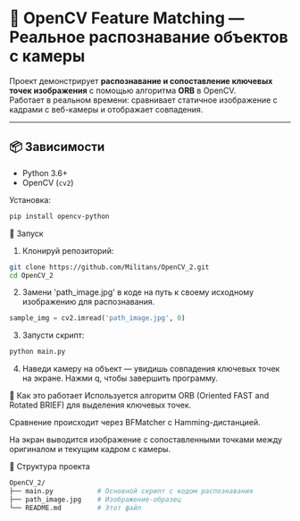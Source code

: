 # 🎯 OpenCV Feature Matching — Реальное распознавание объектов с камеры

Проект демонстрирует **распознавание и сопоставление ключевых точек изображения** с помощью алгоритма **ORB** в OpenCV.  
Работает в реальном времени: сравнивает статичное изображение с кадрами с веб-камеры и отображает совпадения.

---

## 📦 Зависимости

- Python 3.6+
- OpenCV (`cv2`)

Установка:

```bash
pip install opencv-python
```
🚀 Запуск
1. Клонируй репозиторий:
```bash
git clone https://github.com/Militans/OpenCV_2.git
cd OpenCV_2
```
2. Замени 'path_image.jpg' в коде на путь к своему исходному изображению для распознавания.
```python
sample_img = cv2.imread('path_image.jpg', 0)
```
3. Запусти скрипт:
```python
python main.py
```
4. Наведи камеру на объект — увидишь совпадения ключевых точек на экране.
Нажми q, чтобы завершить программу.

🧠 Как это работает
Используется алгоритм ORB (Oriented FAST and Rotated BRIEF) для выделения ключевых точек.

Сравнение происходит через BFMatcher с Hamming-дистанцией.

На экран выводится изображение с сопоставленными точками между оригиналом и текущим кадром с камеры.

📂 Структура проекта
```bash
OpenCV_2/
├── main.py           # Основной скрипт с кодом распознавания
├── path_image.jpg    # Изображение-образец 
└── README.md         # Этот файл
```


